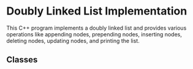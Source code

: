 # Doubly Linked List Implementation

This C++ program implements a doubly linked list and provides various operations like appending nodes, prepending nodes, inserting nodes, deleting nodes, updating nodes, and printing the list. 

## Classes



